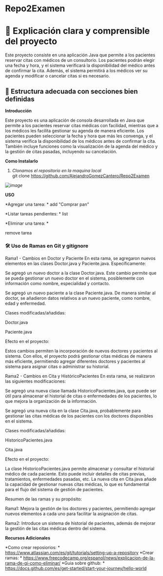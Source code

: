 # Repo2Examen

# 📖 Explicación clara y comprensible del proyecto  
Este proyecto consiste en una aplicación Java que permite a los pacientes reservar citas con médicos de un consultorio. Los pacientes podrán elegir una fecha y hora, y el sistema verificará la disponibilidad del médico antes de confirmar la cita. 
Además, el sistema permitirá a los médicos ver su agenda y modificar o cancelar citas si es necesario.

## 📂 Estructura adecuada con secciones bien definidas 

**Introducción**

Este proyecto es una aplicación de consola desarrollada en Java que permite a los pacientes reservar citas médicas con facilidad, mientras que a los médicos les facilita gestionar su agenda de manera eficiente. Los pacientes pueden seleccionar la fecha y hora que más les convenga, y el sistema verifica la disponibilidad de los médicos antes de confirmar la cita. También incluye funciones como la visualización de la agenda del médico y la gestión de citas pasadas, incluyendo su cancelación.

**Como Instalarlo**

1. *Clonamos el repositorio en la maquina local*  
   git clone https://github.com/AlejandroGomezCantero/Repo2Examen

 *![image](https://github.com/user-attachments/assets/bca18f12-e423-484e-81a9-08d5aed7a6f5)*


**USO**

*Agregar una tarea: *
add "Comprar pan"

*Listar tareas pendientes: *
list

*Eliminar una tarea: * 

remove tarea


### 🛠 Uso de Ramas en Git y gitignore


Rama1 - Cambios en Doctor y Paciente
En esta rama, se agregaron nuevos elementos en las clases Doctor.java y Paciente.java. Específicamente:

Se agregó un nuevo doctor a la clase Doctor.java. Este cambio permite que se pueda gestionar un nuevo doctor en el sistema, posiblemente con información como nombre, especialidad y contacto.

Se agregó un nuevo paciente a la clase Paciente.java. De manera similar al doctor, se añadieron datos relativos a un nuevo paciente, como nombre, edad y enfermedad.

Clases modificadas/añadidas:

Doctor.java

Paciente.java

Efecto en el proyecto:

Estos cambios permiten la incorporación de nuevos doctores y pacientes al sistema. Con ellos, el proyecto podrá gestionar citas médicas de manera más eficiente, permitiendo agregar diferentes doctores y pacientes al sistema para asignar citas o administrar su historial.

Rama2 - Cambios en Cita y HistóricoPacientes
En esta rama, se realizaron las siguientes modificaciones:

Se agregó una nueva clase llamada HistoricoPacientes.java, que puede ser útil para almacenar el historial de citas o enfermedades de los pacientes, lo que mejora la organización de la información.

Se agregó una nueva cita en la clase Cita.java, probablemente para gestionar las citas médicas de los pacientes con los doctores disponibles en el sistema.

Clases modificadas/añadidas:

HistoricoPacientes.java

Cita.java

Efecto en el proyecto:

La clase HistoricoPacientes.java permite almacenar y consultar el historial médico de cada paciente. Esto puede incluir detalles de citas previas, tratamientos, enfermedades pasadas, etc. La nueva cita en Cita.java añade la capacidad de gestionar nuevas citas médicas, lo que es fundamental para el flujo del sistema de gestión de pacientes.

Resumen de las ramas y su propósito:

Rama1: Mejora la gestión de los doctores y pacientes, permitiendo agregar nuevos elementos a cada uno para facilitar la asignación de citas.

Rama2: Introduce un sistema de historial de pacientes, además de mejorar la gestión de las citas médicas dentro del sistema.


 **Recursos Adicionales**

 *Como crear reposiorios: * https://www.atlassian.com/es/git/tutorials/setting-up-a-repository 
 *Crear ramas: * https://www.freecodecamp.org/espanol/news/explicacion-de-la-rama-de-gi-como-eliminar/
 *Guia sobre github: * https://docs.github.com/es/get-started/start-your-journey/hello-world
